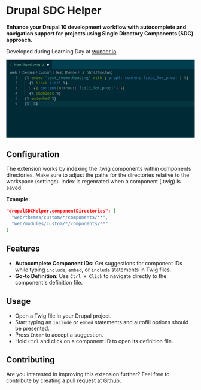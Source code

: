 # Drupal SDC Helper

**Enhance your Drupal 10 development workflow with autocomplete and navigation support for projects using Single Directory Components (SDC) approach.**

Developed during Learning Day at [wunder.io](https://wunder.io/).

![preview](./assets/preview.gif)

## Configuration

The extension works by indexing the .twig components within components directories. Make sure to adjust the paths for the directories relative to the workspace (settings).
Index is regenrated when a component (.twig) is saved.

**Example:**

```json
"drupalSDCHelper.componentDirectories": [
  "web/themes/custom/*/components/**",
  "web/modules/custom/*/components/**"
]
```

## Features

- **Autocomplete Component IDs**: Get suggestions for component IDs while typing `include`, `embed`, or `include` statements in Twig files.
- **Go-to Definition**: Use `Ctrl + Click` to navigate directly to the component's definition file.

## Usage

- Open a Twig file in your Drupal project.
- Start typing an `include` or `embed` statements and autofill options should be presented.
- Press `Enter` to accept a suggestion.
- Hold `Ctrl` and click on a component ID to open its definition file.

## Contributing

Are you interested in improving this extension further? Feel free to contribute by creating a pull request at [Github](https://github.com/wunderio/drupal-sdc-helper).